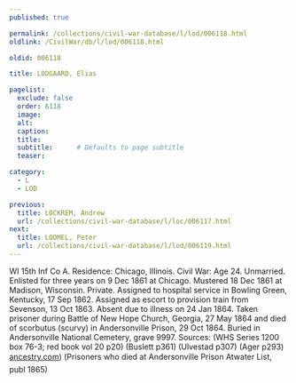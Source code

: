 ```yaml
---
published: true

permalink: /collections/civil-war-database/l/lod/006118.html
oldlink: /CivilWar/db/l/lod/006118.html

oldid: 006118

title: LODGAARD, Elias

pagelist:
  exclude: false
  order: 6118
  image: 
  alt:
  caption:
  title:
  subtitle:      # Defaults to page subtitle
  teaser:

category: 
  - L 
  - LOD

previous:
  title: LOCKREM, Andrew
  url: /collections/civil-war-database/l/loc/006117.html  
next:
  title: LODMEL, Peter
  url: /collections/civil-war-database/l/lod/006119.html   
---
```

WI 15th Inf Co A. Residence: Chicago, Illinois. Civil War: Age 24. Unmarried. Enlisted for three years on 9 Dec 1861 at Chicago. Mustered 18 Dec 1861 at Madison, Wisconsin. Private. Assigned to hospital service in Bowling Green, Kentucky, 17 Sep 1862. Assigned as escort to provision train from Sevenson, 13 Oct 1863. Absent due to illness on 24 Jan 1864. Taken prisoner during Battle of New Hope Church, Georgia, 27 May 1864 and died of scorbutus (scurvy) in Andersonville Prison, 29 Oct 1864. Buried in Andersonville National Cemetery, grave 9997. Sources: (WHS Series 1200 box 76-3; red book vol 20 p20) (Buslett p361) (Ulvestad p307) (Ager p293) [ancestry.com](http://ancestry.com/)) (&#147;Prisoners who died at Andersonville Prison&#148; Atwater List, publ 1865)